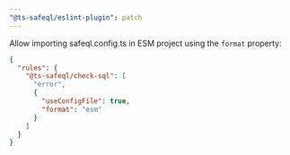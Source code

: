 ```yaml
---
"@ts-safeql/eslint-plugin": patch
---
```


Allow importing safeql.config.ts in ESM project using the `format` property:

```json
{
  "rules": {
    "@ts-safeql/check-sql": [
      "error",
      {
        "useConfigFile": true,
        "format": "esm"
      }
    ]
  }
}
```
